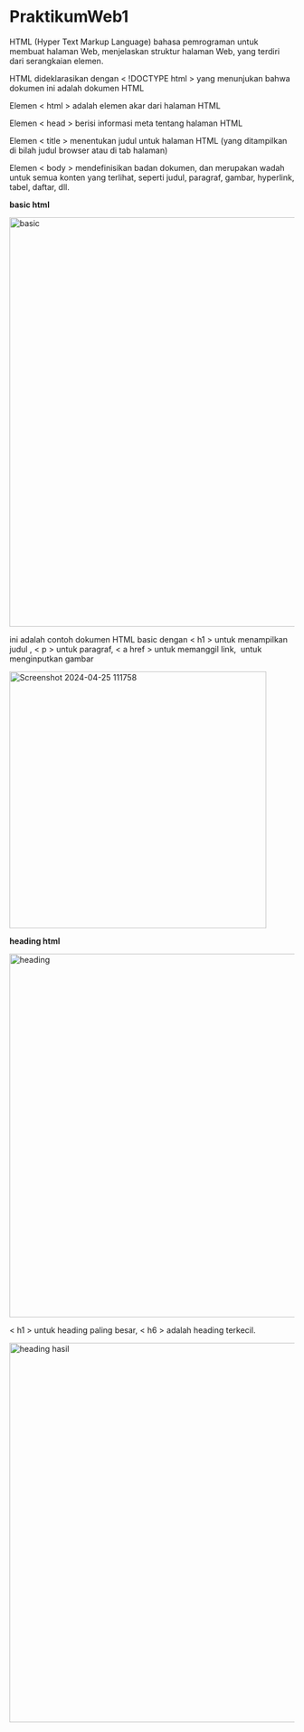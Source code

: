 # PraktikumWeb1

HTML (Hyper Text Markup Language) bahasa pemrograman untuk membuat halaman Web, menjelaskan struktur halaman Web, yang terdiri dari serangkaian elemen.

HTML dideklarasikan dengan < !DOCTYPE html > yang menunjukan bahwa dokumen ini adalah dokumen HTML

Elemen < html > adalah elemen akar dari halaman HTML

Elemen < head > berisi informasi meta tentang halaman HTML

Elemen < title > menentukan judul untuk halaman HTML (yang ditampilkan di bilah judul browser atau di tab halaman)

Elemen < body > mendefinisikan badan dokumen, dan merupakan wadah untuk semua konten yang terlihat, seperti judul, paragraf, gambar, hyperlink, tabel, daftar, dll.

**basic html**

<img width="724" alt="basic" src="https://github.com/andinardelinaa/PraktikumWeb1/assets/167949211/7fab2ca6-9139-4cbb-96d4-0d18c0e25eb7">

ini adalah contoh dokumen HTML basic dengan < h1 > untuk menampilkan judul , < p > untuk paragraf, < a href > untuk memanggil link, <img src> untuk menginputkan gambar 

<img width="454" alt="Screenshot 2024-04-25 111758" src="https://github.com/andinardelinaa/PraktikumWeb1/assets/167949211/352fb038-9078-4211-af6d-6aa76fdd7504">

**heading html**

<img width="643" alt="heading" src="https://github.com/andinardelinaa/PraktikumWeb1/assets/167949211/9ebbd0f9-8eb2-40a5-a5c5-4d27bbf9dc4b">

< h1 > untuk heading paling besar, < h6 > adalah heading terkecil.

<img width="671" alt="heading hasil" src="https://github.com/andinardelinaa/PraktikumWeb1/assets/167949211/f445c0cf-d97c-415a-a32b-32472dc86509">


